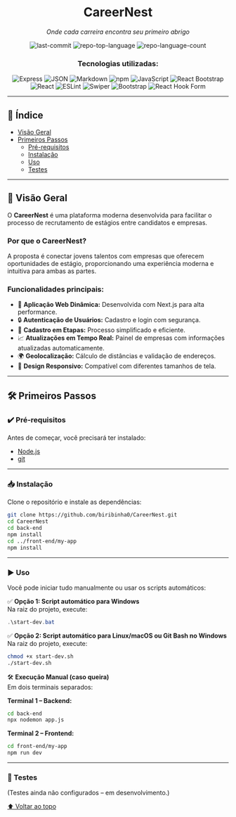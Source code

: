 
<div align="center">

# CareerNest  
*Onde cada carreira encontra seu primeiro abrigo*

<img alt="last-commit" src="https://img.shields.io/github/last-commit/biribinha0/CareerNest?style=flat&logo=git&logoColor=white&color=0080ff" />
<img alt="repo-top-language" src="https://img.shields.io/github/languages/top/biribinha0/CareerNest?style=flat&color=0080ff" />
<img alt="repo-language-count" src="https://img.shields.io/github/languages/count/biribinha0/CareerNest?style=flat&color=0080ff" />

### Tecnologias utilizadas:

<img alt="Express" src="https://img.shields.io/badge/Express-000000.svg?style=flat&logo=Express&logoColor=white" />
<img alt="JSON" src="https://img.shields.io/badge/JSON-000000.svg?style=flat&logo=JSON&logoColor=white" />
<img alt="Markdown" src="https://img.shields.io/badge/Markdown-000000.svg?style=flat&logo=Markdown&logoColor=white" />
<img alt="npm" src="https://img.shields.io/badge/npm-CB3837.svg?style=flat&logo=npm&logoColor=white" />
<img alt="JavaScript" src="https://img.shields.io/badge/JavaScript-F7DF1E.svg?style=flat&logo=JavaScript&logoColor=black" />
<img alt="React Bootstrap" src="https://img.shields.io/badge/React%20Bootstrap-41E0FD.svg?style=flat&logo=React-Bootstrap&logoColor=black" />
<img alt="React" src="https://img.shields.io/badge/React-61DAFB.svg?style=flat&logo=React&logoColor=black" />
<img alt="ESLint" src="https://img.shields.io/badge/ESLint-4B32C3.svg?style=flat&logo=ESLint&logoColor=white" />
<img alt="Swiper" src="https://img.shields.io/badge/Swiper-6332F6.svg?style=flat&logo=Swiper&logoColor=white" />
<img alt="Bootstrap" src="https://img.shields.io/badge/Bootstrap-7952B3.svg?style=flat&logo=Bootstrap&logoColor=white" />
<img alt="React Hook Form" src="https://img.shields.io/badge/React%20Hook%20Form-EC5990.svg?style=flat&logo=React-Hook-Form&logoColor=white" />

</div>

---

## 📑 Índice

- [Visão Geral](#-visão-geral)
- [Primeiros Passos](#%EF%B8%8F-primeiros-passos)
  - [Pré-requisitos](#%EF%B8%8F-pré-requisitos)
  - [Instalação](#-instalação)
  - [Uso](#%EF%B8%8F-uso)
  - [Testes](#-testes)

---

## 👀 Visão Geral

O **CareerNest** é uma plataforma moderna desenvolvida para facilitar o processo de recrutamento de estágios entre candidatos e empresas.

### Por que o CareerNest?

A proposta é conectar jovens talentos com empresas que oferecem oportunidades de estágio, proporcionando uma experiência moderna e intuitiva para ambas as partes.

### Funcionalidades principais:

- 🚀 **Aplicação Web Dinâmica:** Desenvolvida com Next.js para alta performance.
- 🔒 **Autenticação de Usuários:** Cadastro e login com segurança.
- 📝 **Cadastro em Etapas:** Processo simplificado e eficiente.
- 📈 **Atualizações em Tempo Real:** Painel de empresas com informações atualizadas automaticamente.
- 🌍 **Geolocalização:** Cálculo de distâncias e validação de endereços.
- 📱 **Design Responsivo:** Compatível com diferentes tamanhos de tela.

---

## 🛠️ Primeiros Passos

### ✔️ Pré-requisitos

Antes de começar, você precisará ter instalado:

- [Node.js](https://nodejs.org/)
- [git](https://git-scm.com/downloads)

---

### 📥 Instalação

Clone o repositório e instale as dependências:

```bash
git clone https://github.com/biribinha0/CareerNest.git
cd CareerNest
cd back-end
npm install
cd ../front-end/my-app
npm install
```

---

### ▶️ Uso

Você pode iniciar tudo manualmente ou usar os scripts automáticos:

✅ **Opção 1: Script automático para Windows**  
Na raiz do projeto, execute:

```powershell
.\start-dev.bat
```

✅ **Opção 2: Script automático para Linux/macOS ou Git Bash no Windows**  
Na raiz do projeto, execute:

```bash
chmod +x start-dev.sh
./start-dev.sh
```

🛠️ **Execução Manual (caso queira)**  
Em dois terminais separados:

**Terminal 1 – Backend:**

```bash
cd back-end
npx nodemon app.js
```

**Terminal 2 – Frontend:**

```bash
cd front-end/my-app
npm run dev
```

---

### 🧪 Testes

(Testes ainda não configurados – em desenvolvimento.)

<div align="left"><a href="#top">⬆ Voltar ao topo</a></div>
